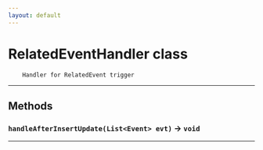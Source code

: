 ```yaml
---
layout: default
---
```

# RelatedEventHandler class

 		Handler for RelatedEvent trigger

---
## Methods
### `handleAfterInsertUpdate(List<Event> evt)` → `void`
---
